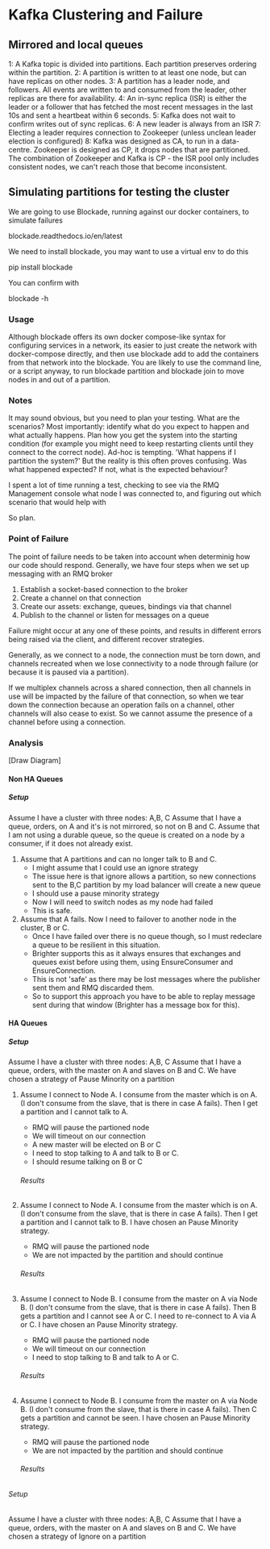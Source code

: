 # Kafka Clustering and Failure
## Mirrored and local queues

1: A Kafka topic is divided into partitions. Each partition preserves ordering within the partition.
2: A partition is written to at least one node, but can have replicas on other nodes.
3: A partition has a leader node, and followers. All events are written to and consumed from the leader, other replicas are there for availability.
4: An in-sync replica (ISR) is either the leader or a follower that has fetched the most recent messages in the last 10s and sent a heartbeat within 6 seconds.
5: Kafka does not wait to confirm writes out of sync replicas.
6: A new leader is always from an ISR
7: Electing a leader requires connection to Zookeeper (unless unclean leader election is configured)
8: Kafka was designed as CA, to run in a data-centre. Zookeeper is designed as CP, it drops nodes that are partitioned. The combination of Zookeeper and Kafka is CP - the ISR pool only includes consistent nodes, we can't reach those that become inconsistent.



## Simulating partitions for testing the cluster
We are going to use Blockade, running against our docker containers, to simulate failures

blockade.readthedocs.io/en/latest

We need to install blockade, you may want to use a virtual env to do this

pip install blockade

You can confirm with 

blockade -h

### Usage
Although blockade offers its own docker compose-like syntax for configuring services in a network, its easier to just create the network with docker-compose directly, and then use blockade add to add the containers from that network into the blockade. You are likely to use the command line, or a script anyway, to run blockade partition and blockade join to move nodes in and out of a partition.

### Notes
It may sound obvious, but you need to plan your testing. What are the scenarios? Most importantly: identify what do you expect to happen and what actually happens. Plan how you get the system into the starting condition (for example you might need to keep restarting clients until they connect to the correct node). Ad-hoc is tempting. 'What happens if I partition the system?' But the reality is this often proves confusing. Was what happened expected? If not, what is the expected behaviour?

I spent a lot of time running a test, checking to see via the RMQ Management console what node I was connected to, and figuring out which scenario that would help with

So plan. 

### Point of Failure
The point of failure needs to be taken into account when determinig how our code should respond. Generally, we have four steps when we set up messaging with an RMQ broker

1. Establish a socket-based connection to the broker
2. Create a channel on that connection
3. Create our assets: exchange, queues, bindings via that channel
4. Publish to the channel or listen for messages on a queue

Failure might occur at any one of these points, and results in different errors being raised via the client, and different recover strategies.

Generally, as we connect to a node, the connection must be torn down, and channels recreated when we lose connectivity to a node through failure (or because it is paused via a partition).

If we multiplex channels across a shared connection, then all channels in use will be impacted by the failure of that connection, so when we tear down the connection because an operation fails on a channel, other channels will also cease to exist. So we cannot assume the presence of a channel before using a connection.

### Analysis

[Draw Diagram]

#### Non HA Queues

##### Setup
Assume I have a cluster with three nodes: A,B, C
Assume that I have a queue, orders, on A and it's is not mirrored, so not on B and C.
Assume that I am not using a durable queue, so the queue is created on a node by a consumer, if it does not already exist.

1. Assume that A partitions and can no longer talk to B and C. 
    * I might assume that I could use an ignore strategy 
    * The issue here is that ignore allows a partition, so new connections sent to the B,C partition by my load balancer will create a new queue
    * I should use a pause minority strategy
    * Now I will need to switch nodes as my node had failed
    * This is safe.
2. Assume that A fails. Now I need to failover to another node in the cluster, B or C. 
    * Once I have failed over there is no queue though, so I must redeclare a queue to be resilient in this situation. 
    * Brighter supports this as it always ensures that exchanges and queues exist before using them, using EnsureConsumer and EnsureConnection.
    * This is not 'safe' as there may be lost messages where the publisher sent them and RMQ discarded them.
    * So to support this approach you have to be able to replay message sent during that window (Brighter has a message box for this).

#### HA Queues

##### Setup
Assume I have a cluster with three nodes: A,B, C
Assume that I have a queue, orders, with the master on A and slaves on B and C.
We have chosen a strategy of Pause Minority on a partition

1. Assume I connect to Node A. I consume from the master which is on A. (I don't consume from the slave, that is there in case A fails). Then I get a partition and I cannot talk to A. 
    * RMQ will pause the partioned node
    * We will timeout on our connection
    * A new master will be elected on B or C
    * I need to stop talking to A and talk to B or C.
    * I should resume talking on B or C

    ###### Results

2. Assume I connect to Node A. I consume from the master which is on A. (I don't consume from the slave, that is there in case A fails). Then I get a partition and I cannot talk to B. I have chosen an Pause Minority strategy.
    * RMQ will pause the partioned node
    * We are not impacted by the partition and should continue

    ###### Results
  
3. Assume I connect to Node B. I consume from the master on A via Node B. (I don't consume from the slave, that is there in case A fails). Then B gets a partition and I cannot see A or C. I need to re-connect to A via A or C. I have chosen an Pause Minority strategy.
    * RMQ will pause the partioned node
    * We will timeout on our connection
    * I need to stop talking to B and talk to A or C.

    ###### Results


4. Assume I connect to Node B. I consume from the master on A via Node B. (I don't consume from the slave, that is there in case A fails). Then C gets a partition and cannot be seen. I have chosen an Pause Minority strategy.
    * RMQ will pause the partioned node
    * We are not impacted by the partition and should continue
    ###### Results


###### Setup
Assume I have a cluster with three nodes: A,B, C
Assume that I have a queue, orders, with the master on A and slaves on B and C.
We have chosen a strategy of Ignore on a partition



